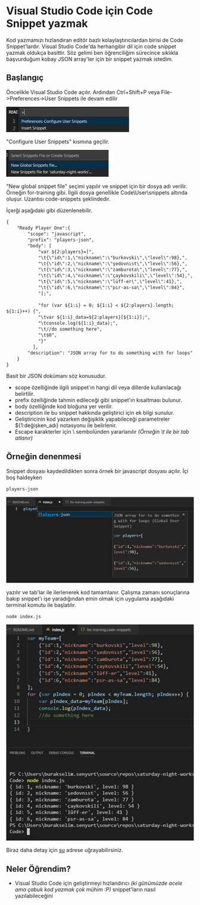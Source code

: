 # Visual Studio Code için Code Snippet yazmak

Kod yazmamızı hızlandıran editör bazlı kolaylaştırıcılardan birisi de Code Snippet'lardır. Visual Studio Code'da herhangibir dil için code snippet yazmak oldukça basittir. Söz gelimi ben öğrenciliğim sürecince sıklıkla başvurduğum kobay JSON array'ler için bir snippet yazmak istedim.

## Başlangıç

Öncelikle Visual Studio Code açılır. Ardından Ctrl+Shift+P veya File->Preferences->User Snippets ile devam edilir

![credit_1](./assets/credit_1.png)

"Configure User Snippets" kısmına geçilir.

![credit_2](./assets/credit_2.png)

"New global snippet file" seçimi yapılır ve snippet için bir dosya adı verilir. Örneğin for-training gibi. İlgili dosya genellikle Code\User\snippets altında oluşur. Uzantısı code-snippets şeklindedir.

İçerği aşağıdaki gibi düzenlenebilir.

```
{
    "Ready Player One":{
        "scope": "javascript",
        "prefix": "players-json",
        "body": [
            "var ${2:players}=[",
            "\t{\"id\":1,\"nickname\":\"burkovski\",\"level\":98},",
            "\t{\"id\":2,\"nickname\":\"şedovnıst\",\"level\":56},",
            "\t{\"id\":3,\"nickname\":\"zamburota\",\"level\":77},",
            "\t{\"id\":4,\"nickname\":\"çaykovskili\",\"level\":54},",
            "\t{\"id\":5,\"nickname\":\"lüff-er\",\"level\":41},",
            "\t{\"id\":6,\"nickname\":\"pır-as-sa\",\"level\":84}",
            "];",
            
            "for (var ${1:i} = 0; ${1:i} < ${2:players}.length; ${1:i}++) {",
            "\tvar ${1:i}_data=${2:players}[${1:i}];",
            "\tconsole.log(${1:i}_data);",
            "\t//do something here",
            "\t$0",
            "}"
          ],
        "description": "JSON array for to do something with for loops"
    }
}
```

Basit bir JSON dokümanı söz konusudur. 

- scope özelliğinde ilgili snippet'ın hangi dil veya dillerde kullanılacağı belirtilir.
- prefix özelliğinde tahmin edileceği gibi snippet'ın kısaltması bulunur.
- body özelliğinde kod bloğuna yer verilir.
- description ile bu snippet hakkında geliştirici için ek bilgi sunulur.
- Geliştiricinin kod yazarken değişiklik yapabileceği parametreler ${1:değişken_adı} notasyonu ile belirlenir. 
- Escape karakterler için \ sembolünden yararlanılır _(Örneğin \t ile bir tab atlanır)_

## Örneğin denenmesi

Snippet dosyası kaydedildikten sonra örnek bir javascript dosyası açılır. İçi boş haldeyken 

```
players-json
```

![credit_3](./assets/credit_3.png)

yazılır ve tab'lar ile ilerlenerek kod tamamlanır. Çalışma zamanı sonuçlarına bakıp snippet'ı işe yaradığından emin olmak için uygulama aşağıdaki terminal komutu ile başlatılır.

```
node index.js
```

![credit_4](./assets/credit_4.png)

Biraz daha detay için [şu](https://scotch.io/bar-talk/write-less-code-by-creating-snippets-in-visual-studio-code) adrese uğrayabilirsiniz.

## Neler Öğrendim?

- Visual Studio Code için geliştirmeyi hızlandırıcı _(ki günümüzde acele ama çabuk kod yazmak çok mühim :P)_ snippet'ların nasıl yazılabileceğini